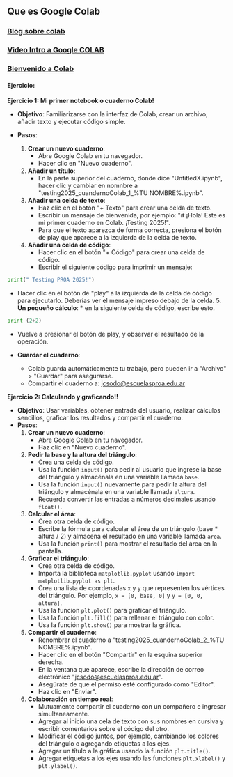 ## Que es Google Colab


### [Blog sobre colab](https://www.hostgator.ar/blog/google-colab/)

### [Video Intro a Google COLAB](https://youtu.be/8VFYs3Ot_aA)

### [Bienvenido a Colab](https://colab.research.google.com/?hl=es)


#### **Ejercicio:** 

**Ejercicio 1: Mi primer notebook o cuaderno Colab!**

* **Objetivo**: Familiarizarse con la interfaz de Colab, crear un archivo, añadir texto y ejecutar código simple.

* **Pasos**:
    1.  **Crear un nuevo cuaderno**:
        * Abre Google Colab en tu navegador.
        * Hacer clic en "Nuevo cuaderno".
    2.  **Añadir un título**:
        * En la parte superior del cuaderno, donde dice "UntitledX.ipynb", hacer clic y cambiar en nomnbre a "testing2025_cuandernoColab_1_%TU NOMBRE%.ipynb".
    3.  **Añadir una celda de texto**:
        * Haz clic en el botón "+ Texto" para crear una celda de texto.
        * Escribir un mensaje de bienvenida, por ejemplo: "# ¡Hola! Este es mi primer cuaderno en Colab. ¡Testing 2025!".
        * Para que el texto aparezca de forma correcta, presiona el botón de play que aparece a la izquierda de la celda de texto.
    4.  **Añadir una celda de código**:
        * Hacer clic en el botón "+ Código" para crear una celda de código.
        * Escribir el siguiente código para imprimir un mensaje:

```python
print(" Testing PROA 2025!")
```

* Hacer clic en el botón de "play" a la izquierda de la celda de código para ejecutarlo. Deberías ver el mensaje impreso debajo de la celda.
    5.  **Un pequeño cálculo**:
        * en la siguiente celda de código, escribe esto.

```python
print (2+2)
```

* Vuelve a presionar el botón de play, y observar el resultado de la operación.

* **Guardar el cuaderno**:
    * Colab guarda automáticamente tu trabajo, pero pueden ir a "Archivo" > "Guardar" para asegurarse.
    * Compartir el cuaderno a: jcsodo@escuelasproa.edu.ar


**Ejercicio 2: Calculando y graficando!!**

* **Objetivo**: Usar variables, obtener entrada del usuario, realizar cálculos sencillos, graficar los resultados y compartir el cuaderno.
* **Pasos**:
    1.  **Crear un nuevo cuaderno**:
        * Abre Google Colab en tu navegador.
        * Haz clic en "Nuevo cuaderno".
    2.  **Pedir la base y la altura del triángulo**:
        * Crea una celda de código.
        * Usa la función `input()` para pedir al usuario que ingrese la base del triángulo y almacénala en una variable llamada `base`.
        * Usa la función `input()` nuevamente para pedir la altura del triángulo y almacénala en una variable llamada `altura`.
        * Recuerda convertir las entradas a números decimales usando `float()`.
    3.  **Calcular el área**:
        * Crea otra celda de código.
        * Escribe la fórmula para calcular el área de un triángulo (base \* altura / 2) y almacena el resultado en una variable llamada `area`.
        * Usa la función `print()` para mostrar el resultado del área en la pantalla.
    4.  **Graficar el triángulo**:
        * Crea otra celda de código.
        * Importa la biblioteca `matplotlib.pyplot` usando `import matplotlib.pyplot as plt`.
        * Crea una lista de coordenadas `x` y `y` que representen los vértices del triángulo. Por ejemplo, `x = [0, base, 0]` y `y = [0, 0, altura]`.
        * Usa la función `plt.plot()` para graficar el triángulo.
        * Usa la función `plt.fill()` para rellenar el triángulo con color.
        * Usa la función `plt.show()` para mostrar la gráfica.
    5.  **Compartir el cuaderno**:
        * Renombrar el cuaderno a "testing2025_cuandernoColab_2_%TU NOMBRE%.ipynb".
        * Hacer clic en el botón "Compartir" en la esquina superior derecha.
        * En la ventana que aparece, escribe la dirección de correo electrónico "jcsodo@escuelasproa.edu.ar".
        * Asegúrate de que el permiso esté configurado como "Editor".
        * Haz clic en "Enviar".
    6. **Colaboración en tiempo real**:
        * Mutuamente compartir el cuaderno con un compañero e ingresar simultaneamente.
        * Agregar al inicio una cela de texto con sus nombres en cursiva y escribir comentarios sobre el código del otro.
        * Modificar el código juntos, por ejemplo, cambiando los colores del triángulo o agregando etiquetas a los ejes.
        * Agregar un título a la gráfica usando la función `plt.title()`.
        * Agregar etiquetas a los ejes usando las funciones `plt.xlabel()` y `plt.ylabel()`.


<!-- 
Solución 

```python
import matplotlib.pyplot as plt

base = float(input("Ingresa la base del triángulo: "))
altura = float(input("Ingresa la altura del triángulo: "))
area = (base * altura) / 2

print("El área del triángulo es:", area)

# Definir las coordenadas de los vértices del triángulo
x = [0, base, 0]
y = [0, 0, altura]

# Graficar el triángulo
plt.plot(x, y)

# Rellenar el triángulo con color
plt.fill(x, y, color='skyblue')

# Agregar un título a la gráfica
plt.title("Área del triángulo")

# Agregar etiquetas a los ejes
plt.xlabel("Base")
plt.ylabel("Altura")

# Mostrar la gráfica
plt.show()
```
-->
